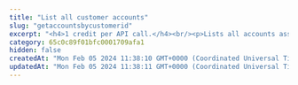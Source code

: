 ```yaml
---
title: "List all customer accounts"
slug: "getaccountsbycustomerid"
excerpt: "<h4>1 credit per API call.</h4><br/><p>Lists all accounts associated with a customer. Only active accounts are visible.</p>"
category: 65c0c89f01bfc0001709afa1
hidden: false
createdAt: "Mon Feb 05 2024 11:38:10 GMT+0000 (Coordinated Universal Time)"
updatedAt: "Mon Feb 05 2024 11:38:11 GMT+0000 (Coordinated Universal Time)"
---
```

